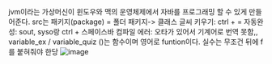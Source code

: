 jvm이라는 가상머신이 윈도우와 맥의 운영체제에서 자바를 프로그래밍 할 수 있게 만들어준다.
src는 패키지(package) = 폴더
패키지-> 클래스
글씨 키우기: ctrl + =
자동완성: sout, syso랑 ctrl + 스페이스바
컴파일 에러: 오타가 있어서 기계어로 번역 못함,,
variable_ex / variable_quiz
()는 함수이며 영어로 funtion이다.
실수는 무조건 뒤에 f를 붙혀줘야 한당
![image](https://user-images.githubusercontent.com/45312398/141321310-94878b29-c54d-4a20-a679-f64ef406ca42.png)
